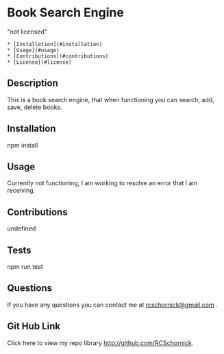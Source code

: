 # Book Search Engine
  "not licensed"
  
  
    * [Installation](#installation)
    * [Usage](#usage)
    * [Contributions](#contributions)
    * [License](#license)
    
  
  
  ## Description
  This is a book search engine, that when functioning you can search, add, save, delete books. 
  
  ## Installation
  npm install
  
  ## Usage
  Currently not functioning, I am working to resolve an error that I am receiving.
  
  ## Contributions
  undefined
  
  ## Tests
  npm run test
  
  
  
  
  ## Questions
  If you have any questions you can contact me at rcschornick@gmail.com .
  ## Git Hub Link
  Click here to view my repo library http://github.com/RCSchornick.
  